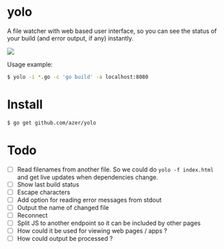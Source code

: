 # yolo

A file watcher with web based user interface, so you can see the status of your build (and error output, if any) instantly.

![](https://cldup.com/G0VmmMWMnz.gif)

Usage example:

```bash
$ yolo -i *.go -c 'go build' -a localhost:8080
```

# Install

```bash
$ go get github.com/azer/yolo
```

# Todo

- [ ] Read filenames from another file. So we could do `yolo -f index.html` and get live updates when dependencies change.
- [ ] Show last build status
- [ ] Escape characters
- [ ] Add option for reading error messages from stdout
- [ ] Output the name of changed file
- [ ] Reconnect
- [ ] Split JS to another endpoint so it can be included by other pages
- [ ] How could it be used for viewing web pages / apps ?
- [ ] How could output be processed ?
